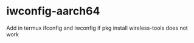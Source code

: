 # iwconfig-aarch64
Add in termux ifconfig and iwconfig 
if pkg install wireless-tools does not work
